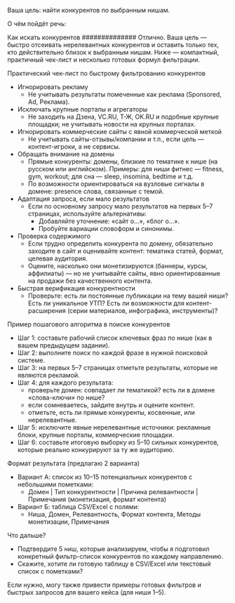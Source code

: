 Ваша цель: найти конкурентов по выбранным нишам.



О чём пойдёт речь:

Как искать конкурентов
##############
Отлично. Ваша цель — быстро отсеивать нерелевантных конкурентов и оставить только тех, кто действительно близок к выбранным нишам. Ниже — компактный, практичный чек-лист и несколько готовых формул фильтрации.

Практический чек-лист по быстрому фильтрованию конкурентов
- Игнорировать рекламу
  - Не учитывать результаты помеченные как реклама (Sponsored, Ad, Реклама).
- Исключать крупные порталы и агрегаторы
  - Не заходить на Дзена, VC.RU, Т-Ж, OK.RU и подобные крупные площадки; не учитывать новости на крупных порталах.
- Игнорировать коммерческие сайты с явной коммерческой меткой
  - Не учитывать сайты-отзывы/компании и т.п., если цель — контент-игроки, а не сервисы.
- Обращать внимание на домены
  - Прямые конкуренты: домены, близкие по тематике к нише (на русском или английском). Примеры: для ниши фитнес — fitness, gym, workout; для сна — sleep, insomina, bedtime и т.д.
  - По возможности ориентироваться на вузловые сигналы в домене: presence слова, связанные с темой.
- Адаптация запроса, если мало результатов
  - Если по основному запросу мало результатов на первых 5–7 страницах, используйте альтернативы:
    - Добавляйте уточнение: «сайт о…», «блог о…».
    - Пробуйте вариации словоформ и синонимы.
- Проверка содержимого
  - Если трудно определить конкурента по домену, обязательно заходите в сайт и оценивайте контент: тематика статей, формат, целевая аудитория.
  - Оцените, насколько они монетизируются (баннеры, курсы, аффилиаты) — но не учитывайте сайты, явно ориентированные на продажи без качественного контента.
- Быстрая верификация конкурентности
  - Проверьте: есть ли постоянные публикации на тему вашей ниши? Есть ли уникальное УТП? Есть ли возможности для контент-расширения (серии материалов, инфографика, инструменты)?

Пример пошагового алгоритма в поиске конкурентов
- Шаг 1: составьте рабочий список ключевых фраз по нише (как в вашем предыдущем задании).
- Шаг 2: выполните поиск по каждой фразе в нужной поисковой системе.
- Шаг 3: на первых 5–7 страницах отметьте результаты, которые не являются рекламой.
- Шаг 4: для каждого результата:
  - проверьте домен: совпадает ли тематикой? есть ли в домене «слова-ключи» по нише?
  - если сомневаетесь, зайдите внутрь и оцените контент.
  - отметьте, есть ли прямые конкуренты, косвенные, или нерелевантные.
- Шаг 5: исключите явные нерелевантные источники: рекламные блоки, крупные порталы, коммерческие площадки.
- Шаг 6: составьте итоговую выборку из 5–10 сильных конкурентов, которые реально конкурируют за ту же аудиторию.

Формат результата (предлагаю 2 варианта)
- Вариант А: список из 10–15 потенциальных конкурентов с небольшими пометками:
  - Домен | Тип конкурентности | Причина релевантности | Примечания (монетизация, формат контента)
- Вариант Б: таблица CSV/Excel с полями:
  - Ниша, Домен, Релевантность, Формат контента, Методы монетизации, Примечания

Что дальше?
- Подтвердите 5 ниш, которые анализируем, чтобы я подготовил конкретный фильтр-список конкурентов по каждому направлению.
- Скажите, хотите ли готовую таблицу в CSV/Excel или текстовый список с пометками?

Если нужно, могу также привести примеры готовых фильтров и быстрых запросов для вашего кейса (для ниши 1–5).

